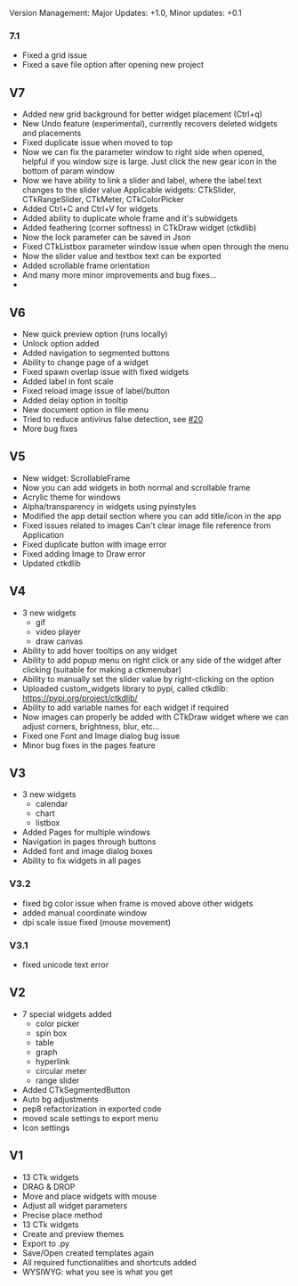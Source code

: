 Version Management: Major Updates: +1.0, Minor updates: +0.1 

### 7.1
- Fixed a grid issue
- Fixed a save file option after opening new project

## V7
- Added new grid background for better widget placement (Ctrl+q)
- New Undo feature (experimental), currently recovers deleted widgets and placements
- Fixed duplicate issue when moved to top 
- Now we can fix the parameter window to right side when opened, helpful if you window size is large. Just click the new gear icon in the bottom of param window
- Now we have ability to link a slider and label, where the label text changes to the slider value
Applicable widgets: CTkSlider, CTkRangeSlider, CTkMeter, CTkColorPicker
- Added Ctrl+C and Ctrl+V for widgets
- Added ability to duplicate whole frame and it's subwidgets
- Added feathering (corner softness) in CTkDraw widget (ctkdlib)
- Now the lock parameter can be saved in Json
- Fixed CTkListbox parameter window issue when open through the menu
- Now the slider value and textbox text can be exported
- Added scrollable frame orientation
- And many more minor improvements and bug fixes...
- 
## V6
- New quick preview option (runs locally)
- Unlock option added
- Added navigation to segmented buttons
- Ability to change page of a widget
- Fixed spawn overlap issue with fixed widgets
- Added label in font scale
- Fixed reload image issue of label/button
- Added delay option in tooltip
- New document option in file menu
- Tried to reduce antivirus false detection, see [#20](https://github.com/Akascape/CTkDesigner-Support/discussions/20)
- More bug fixes

## V5
- New widget: ScrollableFrame
- Now you can add widgets in both normal and scrollable frame
- Acrylic theme for windows
- Alpha/transparency in widgets using pyinstyles
- Modified the app detail section where you can add title/icon in the app
- Fixed issues related to images Can't clear image file reference from Application
- Fixed duplicate button with image error
- Fixed adding Image to Draw error
- Updated ctkdlib

## V4
- 3 new widgets
  - gif
  - video player
  - draw canvas
- Ability to add hover tooltips on any widget
- Ability to add popup menu on right click or any side of the widget after clicking (suitable for making a ctkmenubar)
- Ability to manually set the slider value by right-clicking on the option
- Uploaded custom_widgets library to pypi, called ctkdlib: https://pypi.org/project/ctkdlib/
- Ability to add variable names for each widget if required
- Now images can properly be added with CTkDraw widget where we can adjust corners, brightness, blur, etc...
- Fixed one Font and Image dialog bug issue
- Minor bug fixes in the pages feature

## V3
- 3 new widgets
  - calendar
  - chart
  - listbox
- Added Pages for multiple windows
- Navigation in pages through buttons
- Added font and image dialog boxes
- Ability to fix widgets in all pages

### V3.2
- fixed bg color issue when frame is moved above other widgets
- added manual coordinate window
- dpi scale issue fixed (mouse movement)

### V3.1
- fixed unicode text error
  
## V2 
- 7 special widgets added
   - color picker
   - spin box
   - table
   - graph
   - hyperlink
   - circular meter
   - range slider
- Added CTkSegmentedButton
- Auto bg adjustments
- pep8 refactorization in exported code
- moved scale settings to export menu
- Icon settings
  
## V1
- 13 CTk widgets
- DRAG & DROP
- Move and place widgets with mouse
- Adjust all widget parameters
- Precise place method
- 13 CTk widgets 
- Create and preview themes
- Export to .py
- Save/Open created templates again
- All required functionalities and shortcuts added
- WYSIWYG: what you see is what you get
